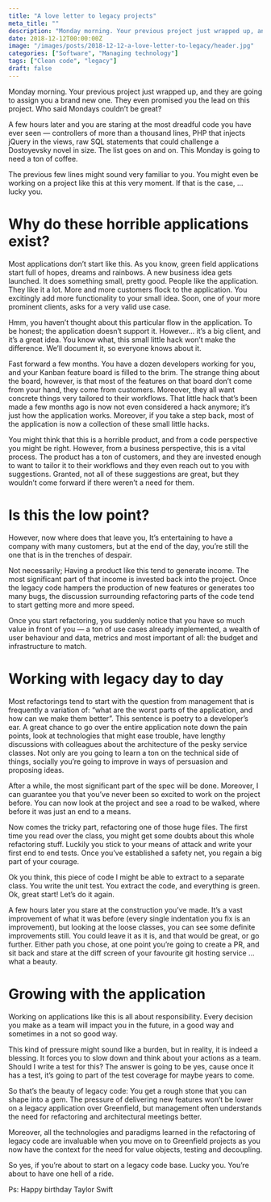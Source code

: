 ```yaml
---
title: "A love letter to legacy projects"
meta_title: ""
description: "Monday morning. Your previous project just wrapped up, and they are going to assign you a brand new one. They even promised you the lead on this project. Who said Mondays couldn’t be great? A few hours later and you are staring at the most dreadful code you have ever seen — controllers of more than a thousand lines, PHP that injects jQuery in the views, raw SQL statements that could challenge a Dostoyevsky novel in size. The list goes on and on. This Monday is going to need a ton of coffee."
date: 2018-12-12T00:00:00Z
image: "/images/posts/2018-12-12-a-love-letter-to-legacy/header.jpg"
categories: ["Software", "Managing technology"]
tags: ["Clean code", "legacy"]
draft: false
---
```


Monday morning. Your previous project just wrapped up, and they are going to assign you a brand new one. They even promised you the lead on this project. Who said Mondays couldn’t be great?

A few hours later and you are staring at the most dreadful code you have ever seen — controllers of more than a thousand lines, PHP that injects jQuery in the views, raw SQL statements that could challenge a Dostoyevsky novel in size. The list goes on and on. This Monday is going to need a ton of coffee.

The previous few lines might sound very familiar to you. You might even be working on a project like this at this very moment. If that is the case, … lucky you.

# Why do these horrible applications exist?

Most applications don’t start like this. As you know, green field applications start full of hopes, dreams and rainbows. A new business idea gets launched. It does something small, pretty good. People like the application. They like it a lot. More and more customers flock to the application. You excitingly add more functionality to your small idea. Soon, one of your more prominent clients, asks for a very valid use case.

Hmm, you haven’t thought about this particular flow in the application. To be honest; the application doesn’t support it. However… it’s a big client, and it’s a great idea. You know what, this small little hack won’t make the difference. We’ll document it, so everyone knows about it.

Fast forward a few months. You have a dozen developers working for you, and your Kanban feature board is filled to the brim. The strange thing about the board, however, is that most of the features on that board don’t come from your hand, they come from customers. Moreover, they all want concrete things very tailored to their workflows. That little hack that’s been made a few months ago is now not even considered a hack anymore; it’s just how the application works. Moreover, if you take a step back, most of the application is now a collection of these small little hacks.

You might think that this is a horrible product, and from a code perspective you might be right. However, from a business perspective, this is a vital process. The product has a ton of customers, and they are invested enough to want to tailor it to their workflows and they even reach out to you with suggestions. Granted, not all of these suggestions are great, but they wouldn’t come forward if there weren’t a need for them.

# Is this the low point?

However, now where does that leave you, It’s entertaining to have a company with many customers, but at the end of the day, you’re still the one that is in the trenches of despair.

Not necessarily; Having a product like this tend to generate income. The most significant part of that income is invested back into the project. Once the legacy code hampers the production of new features or generates too many bugs, the discussion surrounding refactoring parts of the code tend to start getting more and more speed.

Once you start refactoring, you suddenly notice that you have so much value in front of you — a ton of use cases already implemented, a wealth of user behaviour and data, metrics and most important of all: the budget and infrastructure to match.

# Working with legacy day to day

Most refactorings tend to start with the question from management that is frequently a variation of: “what are the worst parts of the application, and how can we make them better”. This sentence is poetry to a developer’s ear. A great chance to go over the entire application note down the pain points, look at technologies that might ease trouble, have lengthy discussions with colleagues about the architecture of the pesky service classes. Not only are you going to learn a ton on the technical side of things, socially you’re going to improve in ways of persuasion and proposing ideas.

After a while, the most significant part of the spec will be done. Moreover, I can guarantee you that you’ve never been so excited to work on the project before. You can now look at the project and see a road to be walked, where before it was just an end to a means.

Now comes the tricky part, refactoring one of those huge files. The first time you read over the class, you might get some doubts about this whole refactoring stuff. Luckily you stick to your means of attack and write your first end to end tests. Once you’ve established a safety net, you regain a big part of your courage.

Ok you think, this piece of code I might be able to extract to a separate class. You write the unit test. You extract the code, and everything is green. Ok, great start! Let’s do it again.

A few hours later you stare at the construction you’ve made. It’s a vast improvement of what it was before (every single indentation you fix is an improvement), but looking at the loose classes, you can see some definite improvements still. You could leave it as it is, and that would be great, or go further. Either path you chose, at one point you’re going to create a PR, and sit back and stare at the diff screen of your favourite git hosting service … what a beauty.

# Growing with the application

Working on applications like this is all about responsibility. Every decision you make as a team will impact you in the future, in a good way and sometimes in a not so good way.

This kind of pressure might sound like a burden, but in reality, it is indeed a blessing. It forces you to slow down and think about your actions as a team. Should I write a test for this? The answer is going to be yes, cause once it has a test, it’s going to part of the test coverage for maybe years to come.

So that’s the beauty of legacy code: You get a rough stone that you can shape into a gem. The pressure of delivering new features won’t be lower on a legacy application over Greenfield, but management often understands the need for refactoring and architectural meetings better.

Moreover, all the technologies and paradigms learned in the refactoring of legacy code are invaluable when you move on to Greenfield projects as you now have the context for the need for value objects, testing and decoupling.

So yes, if you’re about to start on a legacy code base. Lucky you. You’re about to have one hell of a ride.

Ps: Happy birthday Taylor Swift
